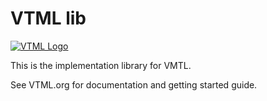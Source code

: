 # VTML lib

[![VTML Logo](https://vtml.org/assets/vtml_logo.svg)](https://vtml.org)

This is the implementation library for VMTL.

See VTML.org for documentation and getting started guide.

